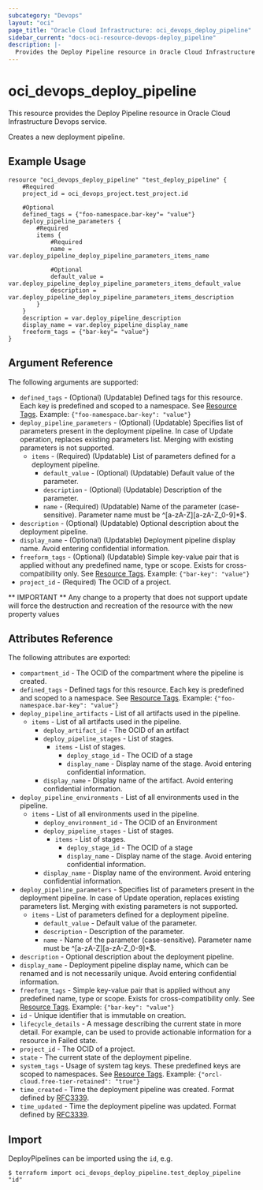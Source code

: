 ```yaml
---
subcategory: "Devops"
layout: "oci"
page_title: "Oracle Cloud Infrastructure: oci_devops_deploy_pipeline"
sidebar_current: "docs-oci-resource-devops-deploy_pipeline"
description: |-
  Provides the Deploy Pipeline resource in Oracle Cloud Infrastructure Devops service
---
```


# oci_devops_deploy_pipeline
This resource provides the Deploy Pipeline resource in Oracle Cloud Infrastructure Devops service.

Creates a new deployment pipeline.

## Example Usage

```hcl
resource "oci_devops_deploy_pipeline" "test_deploy_pipeline" {
	#Required
	project_id = oci_devops_project.test_project.id

	#Optional
	defined_tags = {"foo-namespace.bar-key"= "value"}
	deploy_pipeline_parameters {
		#Required
		items {
			#Required
			name = var.deploy_pipeline_deploy_pipeline_parameters_items_name

			#Optional
			default_value = var.deploy_pipeline_deploy_pipeline_parameters_items_default_value
			description = var.deploy_pipeline_deploy_pipeline_parameters_items_description
		}
	}
	description = var.deploy_pipeline_description
	display_name = var.deploy_pipeline_display_name
	freeform_tags = {"bar-key"= "value"}
}
```

## Argument Reference

The following arguments are supported:

* `defined_tags` - (Optional) (Updatable) Defined tags for this resource. Each key is predefined and scoped to a namespace. See [Resource Tags](https://docs.cloud.oracle.com/iaas/Content/General/Concepts/resourcetags.htm). Example: `{"foo-namespace.bar-key": "value"}`
* `deploy_pipeline_parameters` - (Optional) (Updatable) Specifies list of parameters present in the deployment pipeline. In case of Update operation, replaces existing parameters list. Merging with existing parameters is not supported.
	* `items` - (Required) (Updatable) List of parameters defined for a deployment pipeline.
		* `default_value` - (Optional) (Updatable) Default value of the parameter.
		* `description` - (Optional) (Updatable) Description of the parameter.
		* `name` - (Required) (Updatable) Name of the parameter (case-sensitive). Parameter name must be ^[a-zA-Z][a-zA-Z_0-9]*$.
* `description` - (Optional) (Updatable) Optional description about the deployment pipeline.
* `display_name` - (Optional) (Updatable) Deployment pipeline display name. Avoid entering confidential information.
* `freeform_tags` - (Optional) (Updatable) Simple key-value pair that is applied without any predefined name, type or scope. Exists for cross-compatibility only.  See [Resource Tags](https://docs.cloud.oracle.com/iaas/Content/General/Concepts/resourcetags.htm). Example: `{"bar-key": "value"}`
* `project_id` - (Required) The OCID of a project.


** IMPORTANT **
Any change to a property that does not support update will force the destruction and recreation of the resource with the new property values

## Attributes Reference

The following attributes are exported:

* `compartment_id` - The OCID of the compartment where the pipeline is created.
* `defined_tags` - Defined tags for this resource. Each key is predefined and scoped to a namespace. See [Resource Tags](https://docs.cloud.oracle.com/iaas/Content/General/Concepts/resourcetags.htm). Example: `{"foo-namespace.bar-key": "value"}`
* `deploy_pipeline_artifacts` - List of all artifacts used in the pipeline.
	* `items` - List of all artifacts used in the pipeline.
		* `deploy_artifact_id` - The OCID of an artifact
		* `deploy_pipeline_stages` - List of stages.
			* `items` - List of stages.
				* `deploy_stage_id` - The OCID of a stage
				* `display_name` - Display name of the stage. Avoid entering confidential information.
		* `display_name` - Display name of the artifact. Avoid entering confidential information.
* `deploy_pipeline_environments` - List of all environments used in the pipeline.
	* `items` - List of all environments used in the pipeline.
		* `deploy_environment_id` - The OCID of an Environment
		* `deploy_pipeline_stages` - List of stages.
			* `items` - List of stages.
				* `deploy_stage_id` - The OCID of a stage
				* `display_name` - Display name of the stage. Avoid entering confidential information.
		* `display_name` - Display name of the environment. Avoid entering confidential information.
* `deploy_pipeline_parameters` - Specifies list of parameters present in the deployment pipeline. In case of Update operation, replaces existing parameters list. Merging with existing parameters is not supported.
	* `items` - List of parameters defined for a deployment pipeline.
		* `default_value` - Default value of the parameter.
		* `description` - Description of the parameter.
		* `name` - Name of the parameter (case-sensitive). Parameter name must be ^[a-zA-Z][a-zA-Z_0-9]*$.
* `description` - Optional description about the deployment pipeline.
* `display_name` - Deployment pipeline display name, which can be renamed and is not necessarily unique. Avoid entering confidential information.
* `freeform_tags` - Simple key-value pair that is applied without any predefined name, type or scope. Exists for cross-compatibility only.  See [Resource Tags](https://docs.cloud.oracle.com/iaas/Content/General/Concepts/resourcetags.htm). Example: `{"bar-key": "value"}`
* `id` - Unique identifier that is immutable on creation.
* `lifecycle_details` - A message describing the current state in more detail. For example, can be used to provide actionable information for a resource in Failed state.
* `project_id` - The OCID of a project.
* `state` - The current state of the deployment pipeline.
* `system_tags` - Usage of system tag keys. These predefined keys are scoped to namespaces. See [Resource Tags](https://docs.cloud.oracle.com/iaas/Content/General/Concepts/resourcetags.htm). Example: `{"orcl-cloud.free-tier-retained": "true"}`
* `time_created` - Time the deployment pipeline was created. Format defined by [RFC3339](https://datatracker.ietf.org/doc/html/rfc3339).
* `time_updated` - Time the deployment pipeline was updated. Format defined by [RFC3339](https://datatracker.ietf.org/doc/html/rfc3339).

## Import

DeployPipelines can be imported using the `id`, e.g.

```
$ terraform import oci_devops_deploy_pipeline.test_deploy_pipeline "id"
```

